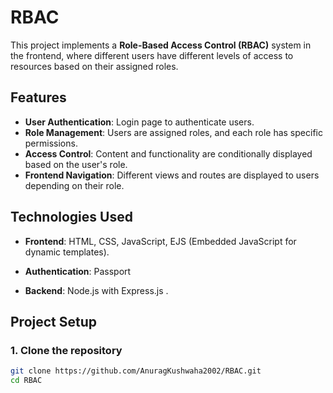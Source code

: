 # RBAC

This project implements a **Role-Based Access Control (RBAC)** system in the frontend, where different users have different levels of access to resources based on their assigned roles.

## Features

- **User Authentication**: Login page to authenticate users.
- **Role Management**: Users are assigned roles, and each role has specific permissions.
- **Access Control**: Content and functionality are conditionally displayed based on the user's role.
- **Frontend Navigation**: Different views and routes are displayed to users depending on their role.

## Technologies Used

- **Frontend**: HTML, CSS, JavaScript, EJS (Embedded JavaScript for dynamic templates).
- **Authentication**: Passport

- **Backend**: Node.js  with Express.js .

## Project Setup

### 1. Clone the repository

```bash
git clone https://github.com/AnuragKushwaha2002/RBAC.git
cd RBAC
